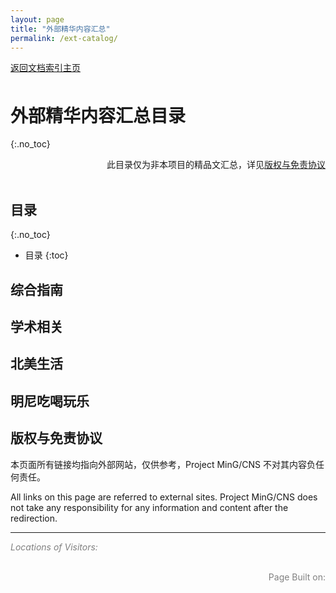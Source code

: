 ```yaml
---
layout: page
title: "外部精华内容汇总"
permalink: /ext-catalog/
---
```


<!-- Global site tag (gtag.js) - Google Analytics -->
<script async src="https://www.googletagmanager.com/gtag/js?id=G-4DT3EE5Z3Q"></script>
<script>
  window.dataLayer = window.dataLayer || [];
  function gtag(){dataLayer.push(arguments);}
  gtag('js', new Date());

  gtag('config', 'G-4DT3EE5Z3Q');
</script>
<script data-ad-client="ca-pub-3457849876540251" async src="https://pagead2.googlesyndication.com/pagead/js/adsbygoogle.js"></script>

<div style="padding-bottom: 6px">
<a href="http://www.mingcns.org">返回文档索引主页</a>
</div>

# 外部精华内容汇总目录
{:.no_toc}

<div align="right">
此目录仅为非本项目的精品文汇总，详见<a href="#版权与免责协议">版权与免责协议</a><br>
</div><br>

## 目录
{:.no_toc}

* 目录
{:toc}


<script type="text/javascript">
    // Redirects reader to an external site via util/redirector
    function redirect(name, link) {
        const redirectorPrefix = "https://www.mingcns.org/utils/redirector?";
        window.location.replace(
            redirectorPrefix + "name=" + encodeURI(name) + "&link=" + encodeURI(link));
    }

    // Renders single article item
    function renderListItem(item) {
        document.write(
            "<li> <p> <a href=\"#\" onclick=\"redirect('"
            + item[0]
            + "', '"
            + item[1]
            + "')\">"
            + item[0]
            + "</a> </p> </li>\n");
    }

    // Renders a list of articles
    function renderList(extCatlogList) {
        document.write("<ul>\n");
        extCatlogList.forEach(renderListItem)
        document.write("</ul>\n");
    }
</script>

## 综合指南
<script type="text/javascript">
    const generalList = [
        ["[2020][UMNCSSA] CSSA新生手册 | 新生手册", "https://share.weiyun.com/5pVgcAL"],
        ["[2020-05-04][collegelife] 2020赴美必备第一弹 | 出入境体检？疫苗接种？看这一篇就够啦！", "https://mp.weixin.qq.com/s/BlMmzT9kMCCelPp3W3YFqg"],
        ["[2019-05-08][CUSAUMN] 新生指南 | Off-campus Housing", "https://mp.weixin.qq.com/s/_K-cgWjMPSH8_dD-KZyZHQ"],
        ["[2020-04-30][明尼苏达大学驻华代表处UMN] 2020迎新 | 校园导览 - 明大双子城", "https://mp.weixin.qq.com/s/XuDafFhDTcOBGtg1Fz9w_A"],        
        ["[2019-08-01][UMNCSSA] CSSA新生大礼包 | 99%的新生点开都流泪了", "https://mp.weixin.qq.com/s/-HDsSr8rUTzIy2HEuZZ5wg"],
        ["[2019-08-01][UMNCSSA] CSSA新生手册 | 行前准备篇", "https://mp.weixin.qq.com/s/vuSXbp57tlhQL7O3udxgHA"],
        ["[2019-08-01][UMNCSSA] CSSA新生手册 | 入学指南篇", "https://mp.weixin.qq.com/s/aEsBME0jCzmGFe3-61sY1w"],
        ["[2019-08-01][UMNCSSA] CSSA新生手册 | 学术篇", "https://mp.weixin.qq.com/s/-sqeHMCQqd2XbfThFKvz8g"],
        ["[2019-08-01][UMNCSSA] CSSA新生手册 | 生活篇", "https://mp.weixin.qq.com/s/rvpDTiANDHR2ZN7iLkwRVQ"],
    ];

    renderList(generalList);
</script>

## 学术相关
<script type="text/javascript">
    const academyList = [
        ["[2020-06-15][ABESAUMN] 新生大礼包 | 下一个GPA上分小天才就是你","https://mp.weixin.qq.com/s/-7YuZnutHk0D-__VLa8GRA"],
        ["[2019-04-18][UMNCSSA] CSSA干货 | LE课程都选啥？拯救你的GPA就看这一篇", "https://mp.weixin.qq.com/s/ME9Kggxbc8rsI8qybp9_-g"],
        ["[2019-04-25][UMNCSSA] CSSA干货 | 选课指南第二弹！承包你的LE～", "https://mp.weixin.qq.com/s/7gdKZqSKAvDn4MhmMVEUdg"],
        ["[2019-05-01][UMNCSSA] CSSA干货 | 选课指南第三弹来袭！", "https://mp.weixin.qq.com/s/N0wyTHZfxY_gD7gyz13MPw"],
        ["[2019-05-05][UMNCSSA] CSSA干货 | 请接收！选课指南第四期", "https://mp.weixin.qq.com/s/JOQLXEdmrhs1345kQv30eA"],
    ];

    renderList(academyList);
</script>

## 北美生活
<script type="text/javascript">
    const lifeList = [
        ["[2020-03-08][吃货小分队] 美国足不出户买菜图鉴", "https://mp.weixin.qq.com/s/ACx6m4NPONNKqPI5-hMo6Q"],
    ];

    renderList(lifeList);
</script>

## 明尼吃喝玩乐
<script type="text/javascript">
    const foodList = [
        ["[2019-07-18][GCCUMTC] 明尼美食种草之“炸鸡”！", "https://mp.weixin.qq.com/s/eIuWcqxf19G2hhQl6NtbaQ"],
    ];

    renderList(foodList);
</script>

## 版权与免责协议

本页面所有链接均指向外部网站，仅供参考，Project MinG/CNS 不对其内容负任何责任。

All links on this page are referred to external sites. Project MinG/CNS does not take any
responsibility for any information and content after the redirection.

---

_<font color="grey">Locations of Visitors: </font>_
<div style="width: 50%; ">
<script type='text/javascript' id='clustrmaps' src='//cdn.clustrmaps.com/map_v2.js?cl=ffffff&w=a&t=tt&d=6dgA5xsRget7ciqINHnS-LTZ2Bt67OdMGfiecR3Qa-8&cmo=ff7a00&cmn=ff0000&ct=ffffff&co=2d78ad'></script>
</div><br>

<div align="right" style="color: grey">
Page Built on:
<i><script type="text/javascript"> document.write(document.lastModified); </script></i>
</div>
